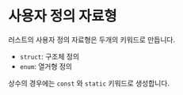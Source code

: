 # 사용자 정의 자료형

러스트의 사용자 정의 자료형은 두개의 키워드로 만듭니다.

* `struct`: 구조체 정의
* `enum`: 열거형 정의

상수의 경우에는 `const` 와 `static` 키워드로 생성합니다.
